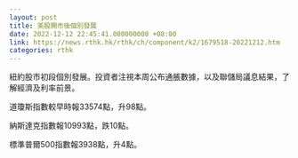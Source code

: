 ```yaml
---
layout: post
title: 美股開市後個別發展
date: 2022-12-12 22:45:41.000000000 +08:00
link: https://news.rthk.hk/rthk/ch/component/k2/1679518-20221212.htm
categories: rthk
---
```


紐約股市初段個別發展。投資者注視本周公布通脹數據，以及聯儲局議息結果，了解經濟及利率前景。

道瓊斯指數較早時報33574點，升98點。

納斯達克指數報10993點，跌10點。

標準普爾500指數報3938點，升4點。

